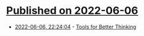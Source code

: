 # [Published on 2022-06-06](index.md)

* [2022-06-06, 22:24:04](https://news.ycombinator.com/item?id=31647181) - [Tools for Better Thinking](https://untools.co)
